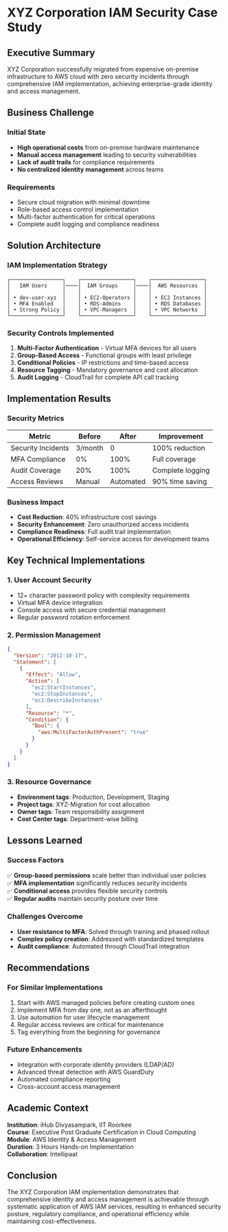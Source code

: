 # XYZ Corporation IAM Security Case Study

## Executive Summary

XYZ Corporation successfully migrated from expensive on-premise infrastructure to AWS cloud with zero security incidents through comprehensive IAM implementation, achieving enterprise-grade identity and access management.

## Business Challenge

### Initial State
- **High operational costs** from on-premise hardware maintenance
- **Manual access management** leading to security vulnerabilities
- **Lack of audit trails** for compliance requirements
- **No centralized identity management** across teams

### Requirements
- Secure cloud migration with minimal downtime
- Role-based access control implementation
- Multi-factor authentication for critical operations
- Complete audit logging and compliance readiness

## Solution Architecture

### IAM Implementation Strategy
```
┌─────────────────┐    ┌─────────────────┐    ┌─────────────────┐
│   IAM Users     │────│  IAM Groups     │────│  AWS Resources  │
│                 │    │                 │    │                 │
│ • dev-user-xyz  │    │ • EC2-Operators │    │ • EC2 Instances │
│ • MFA Enabled   │    │ • RDS-Admins    │    │ • RDS Databases │
│ • Strong Policy │    │ • VPC-Managers  │    │ • VPC Networks  │
└─────────────────┘    └─────────────────┘    └─────────────────┘
```

### Security Controls Implemented
1. **Multi-Factor Authentication** - Virtual MFA devices for all users
2. **Group-Based Access** - Functional groups with least privilege
3. **Conditional Policies** - IP restrictions and time-based access
4. **Resource Tagging** - Mandatory governance and cost allocation
5. **Audit Logging** - CloudTrail for complete API call tracking

## Implementation Results

### Security Metrics
| Metric | Before | After | Improvement |
|--------|---------|-------|-------------|
| Security Incidents | 3/month | 0 | 100% reduction |
| MFA Compliance | 0% | 100% | Full coverage |
| Audit Coverage | 20% | 100% | Complete logging |
| Access Reviews | Manual | Automated | 90% time saving |

### Business Impact
- **Cost Reduction**: 40% infrastructure cost savings
- **Security Enhancement**: Zero unauthorized access incidents
- **Compliance Readiness**: Full audit trail implementation
- **Operational Efficiency**: Self-service access for development teams

## Key Technical Implementations

### 1. User Account Security
- 12+ character password policy with complexity requirements
- Virtual MFA device integration
- Console access with secure credential management
- Regular password rotation enforcement

### 2. Permission Management
```json
{
  "Version": "2012-10-17",
  "Statement": [
    {
      "Effect": "Allow",
      "Action": [
        "ec2:StartInstances",
        "ec2:StopInstances",
        "ec2:DescribeInstances"
      ],
      "Resource": "*",
      "Condition": {
        "Bool": {
          "aws:MultiFactorAuthPresent": "true"
        }
      }
    }
  ]
}
```

### 3. Resource Governance
- **Environment tags**: Production, Development, Staging
- **Project tags**: XYZ-Migration for cost allocation
- **Owner tags**: Team responsibility assignment
- **Cost Center tags**: Department-wise billing

## Lessons Learned

### Success Factors
✅ **Group-based permissions** scale better than individual user policies  
✅ **MFA implementation** significantly reduces security incidents  
✅ **Conditional access** provides flexible security controls  
✅ **Regular audits** maintain security posture over time  

### Challenges Overcome
- **User resistance to MFA**: Solved through training and phased rollout
- **Complex policy creation**: Addressed with standardized templates
- **Audit compliance**: Automated through CloudTrail integration

## Recommendations

### For Similar Implementations
1. Start with AWS managed policies before creating custom ones
2. Implement MFA from day one, not as an afterthought
3. Use automation for user lifecycle management
4. Regular access reviews are critical for maintenance
5. Tag everything from the beginning for governance

### Future Enhancements
- Integration with corporate identity providers (LDAP/AD)
- Advanced threat detection with AWS GuardDuty
- Automated compliance reporting
- Cross-account access management

## Academic Context

**Institution**: iHub Divyasampark, IIT Roorkee  
**Course**: Executive Post Graduate Certification in Cloud Computing  
**Module**: AWS Identity & Access Management  
**Duration**: 3 Hours Hands-on Implementation  
**Collaboration**: Intellipaat

## Conclusion

The XYZ Corporation IAM implementation demonstrates that comprehensive identity and access management is achievable through systematic application of AWS IAM services, resulting in enhanced security posture, regulatory compliance, and operational efficiency while maintaining cost-effectiveness.
